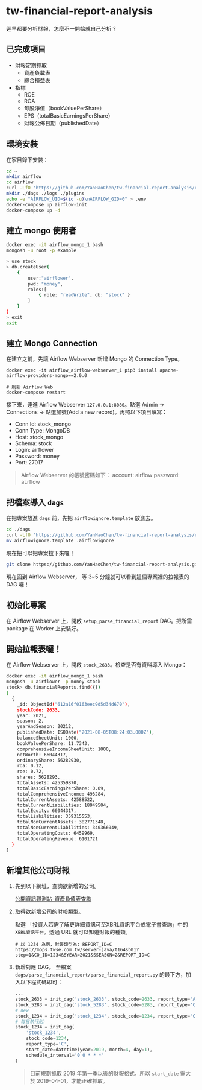 # tw-financial-report-analysis

遲早都要分析財報，怎麼不一開始就自己分析？

## 已完成項目
* 財報定期抓取
    * 資產負載表
    * 綜合損益表
* 指標
    * ROE
    * ROA
    * 每股淨值（bookValuePerShare）
    * EPS（totalBasicEarningsPerShare）
    * 財報公佈日期（publishedDate）

## 環境安裝

在家目錄下安裝：
```bash
cd ~
mkdir airflow
cd airflow
curl -LfO 'https://github.com/YanHaoChen/tw-financial-report-analysis/raw/main/for_setup_airlfow/docker-compose.yaml'
mkdir ./dags ./logs ./plugins
echo -e "AIRFLOW_UID=$(id -u)\nAIRFLOW_GID=0" > .env
docker-compose up airflow-init
docker-compose up -d
```

## 建立 mongo 使用者

```bash
docker exec -it airflow_mongo_1 bash
mongosh -u root -p example

> use stock
> db.createUser(
	{
		user:"airflower",
		pwd: "money",
		roles:[
			{ role: "readWrite", db: "stock" }
		]
	}
)
> exit
exit
```
## 建立 Mongo Connection
在建立之前，先讓 Airflow Webserver 新增 Mongo 的 Connection Type。
```
docker exec -it airflow_airflow-webserver_1 pip3 install apache-airflow-providers-mongo==2.0.0

# 刷新 Airflow Web
docker-compose restart
```
接下來，連進 Airflow Webserver `127.0.0.1:8080`。點選 Admin -> Connections -> 點選加號(Add a new record)。再照以下項目填寫：

* Conn Id: stock_mongo
* Conn Type: MongoDB
* Host: stock_mongo
* Schema: stock
* Login: airflower
* Password: money
* Port: 27017

> Airflow Webserver 的帳號密碼如下：
> account: airflow
> password: aLrfIow

## 把檔案導入 `dags`
在把專案放進 `dags` 前，先把 `airflowignore.template` 放進去。

```bash
cd ./dags
curl -LfO 'https://github.com/YanHaoChen/tw-financial-report-analysis/raw/main/for_setup_airlfow/airflowignore.template'
mv airflowignore.template .airflowignore
```
現在把可以把專案拉下來囉！
```bash
git clone https://github.com/YanHaoChen/tw-financial-report-analysis.git
```
現在回到 Airflow Webserver， 等 3~5 分鐘就可以看到這個專案裡的拉報表的 DAG 囉！

## 初始化專案

在 Airflow Webserver 上，開啟 `setup_parse_financial_report` DAG。把所需 package 在 Worker 上安裝好。

## 開始拉報表囉！

在 Airflow Webserver 上，開啟 `stock_2633`。檢查是否有資料導入 Mongo：
```bash
docker exec -it airflow_mongo_1 bash
mongosh -u airflower -p money stock
stock> db.financialReports.find({})
[
  {
    _id: ObjectId("612a16f0163eec9d5d34d670"),
    stockCode: 2633,
    year: 2021,
    season: 2,
    yearAndSeason: 20212,
    publishedDate: ISODate("2021-08-05T08:24:03.000Z"),
    balanceSheetUnit: 1000,
    bookValuePerShare: 11.7343,
    comprehensiveIncomeSheetUnit: 1000,
    netWorth: 66044317,
    ordinaryShare: 56282930,
    roa: 0.12,
    roe: 0.72,
    shares: 5628293,
    totalAssets: 425359870,
    totalBasicEarningsPerShare: 0.09,
    totalComprehensiveIncome: 493284,
    totalCurrentAssets: 42588522,
    totalCurrentLiabilities: 18949504,
    totalEquity: 66044317,
    totalLiabilities: 359315553,
    totalNonCurrentAssets: 382771348,
    totalNonCurrentLiabilities: 340366049,
    totalOperatingCosts: 6459969,
    totalOperatingRevenue: 6101721
  }
]
```

## 新增其他公司財報
1. 先到以下網址，查詢欲新增的公司。

    [公開資訊觀測站-資產負債表查詢](https://mops.twse.com.tw/mops/web/t164sb03)

2. 取得欲新增公司的財報類型。

    點選 「投資人若需了解更詳細資訊可至XBRL資訊平台或電子書查詢」中的`XBRL資訊平台`。透過 URL 就可以知道財報的種類。
    ```
    # 以 1234 為例，財報類型為: REPORT_ID=C
    https://mops.twse.com.tw/server-java/t164sb01?step=1&CO_ID=1234&SYEAR=2021&SSEASON=2&REPORT_ID=C
    ```
3. 新增對應 DAG。
    至檔案 `dags/parse_financial_report/parse_financial_report.py` 的最下方，加入以下程式碼即可：
    ```python
    ...
    stock_2633 = init_dag('stock_2633', stock_code=2633, report_type='A', start_date=datetime(year=2019, month=4, day=1))
    stock_5283 = init_dag('stock_5283', stock_code=5283, report_type='C', start_date=datetime(year=2019, month=4, day=1))
    # new
    stock_1234 = init_dag('stock_1234', stock_code=1234, report_type='C', start_date=datetime(year=2019, month=4, day=1))
    # 每日執行則:
    stock_1234 = init_dag(
        'stock_1234',
        stock_code=1234,
        report_type='C',
        start_date=datetime(year=2019, month=4, day=1),
        schedule_interval='0 0 * * *'
   )
    ```
   > 目前規劃抓取 2019 年第一季以後的財報格式，所以 `start_date` 需大於 2019-04-01，才能正確抓取。
